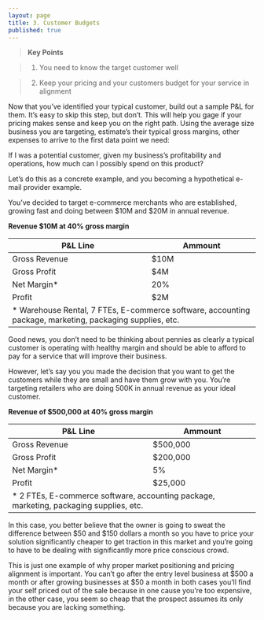 ```yaml
---
layout: page
title: 3. Customer Budgets
published: true
---
```



> **Key Points**

> 1. You need to know the target customer well

> 2. Keep your pricing and your customers budget for your service in alignment


Now that you’ve identified your typical customer, build out a sample P&L for them. It’s easy to skip this step, but don’t. This will help you gage if your pricing makes sense and keep you on the right path.  Using the average size business you are targeting, estimate’s their typical gross margins, other expenses to arrive to the first data point we need:

If I was a potential customer, given my business’s profitability and operations, how much can I possibly spend on this product?

Let’s do this as a concrete example, and you becoming a hypothetical e-mail provider example. 

You’ve decided to target e-commerce merchants who are established, growing fast and doing between $10M and $20M in annual revenue. 

**Revenue $10M at 40% gross margin**
<table>
    <thead>
        <tr>
            <th>P&L Line</th>
            <th>Ammount</th>
        </tr>
    </thead>
    <tbody>
        <tr>
            <td>Gross Revenue</td>
            <td>$10M</td>
        </tr>
        <tr>
            <td>Gross Profit</td>
            <td>$4M</td>
        </tr>
        <tr>
            <td>Net Margin*</td>
            <td>20%</td>
        </tr>
        <tr>
            <td>Profit</td>
            <td>$2M</td>
        </tr>
        <tr>
            <td colspan="2">* Warehouse Rental, 7 FTEs, E-commerce software, accounting package, marketing, packaging supplies, etc. </td>
        </tr>

</tbody>
</table>

Good news, you don’t need to be thinking about pennies as clearly a typical customer is operating with healthy margin and should be able to afford to pay for a service that will improve their business.

However, let’s say you you made the decision that you want to get the customers while they are small and have them grow with you. You’re targeting retailers who are doing 500K in annual revenue as your ideal customer.

**Revenue of $500,000 at 40% gross margin**
<table>
    <thead>
        <tr>
            <th>P&L Line</th>
            <th>Ammount</th>
        </tr>
    </thead>
    <tbody>
        <tr>
            <td>Gross Revenue</td>
            <td>$500,000</td>
        </tr>
        <tr>
            <td>Gross Profit</td>
            <td>$200,000</td>
        </tr>
        <tr>
            <td>Net Margin*</td>
            <td>5%</td>
        </tr>
        <tr>
            <td>Profit</td>
            <td>$25,000</td>
        </tr>
                <tr>
            <td colspan="2">* 2 FTEs, E-commerce software, accounting package, marketing, packaging supplies, etc. </td>
        </tr>
    </tbody>
</table> 

In this case, you better believe that the owner is going to sweat the difference between $50 and $150 dollars a month so you have to price your solution significantly cheaper to get traction in this market and you’re going to have to be dealing with significantly more price conscious crowd.

This is just one example of why proper market positioning and pricing alignment is important. You can’t go after the entry level business at $500 a month or after growing businesses at $50 a month in both cases you’ll find your self priced out of the sale because in one cause you’re too expensive, in the other case, you seem so cheap that the prospect assumes its only because you are lacking something.
